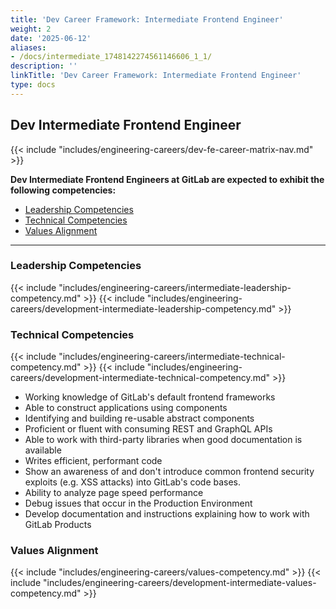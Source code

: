 ```yaml
---
title: 'Dev Career Framework: Intermediate Frontend Engineer'
weight: 2
date: '2025-06-12'
aliases:
- /docs/intermediate_1748142274561146606_1_1/
description: ''
linkTitle: 'Dev Career Framework: Intermediate Frontend Engineer'
type: docs
---
```


## Dev Intermediate Frontend Engineer

{{< include "includes/engineering-careers/dev-fe-career-matrix-nav.md" >}}

**Dev Intermediate Frontend Engineers at GitLab are expected to exhibit the following competencies:**

- [Leadership Competencies](#leadership-competencies)
- [Technical Competencies](#technical-competencies)
- [Values Alignment](#values-alignment)

---

### Leadership Competencies

{{< include "includes/engineering-careers/intermediate-leadership-competency.md" >}}
{{< include "includes/engineering-careers/development-intermediate-leadership-competency.md" >}}

### Technical Competencies

{{< include "includes/engineering-careers/intermediate-technical-competency.md" >}}
{{< include "includes/engineering-careers/development-intermediate-technical-competency.md" >}}

- Working knowledge of GitLab's default frontend frameworks
- Able to construct applications using components
- Identifying and building re-usable abstract components
- Proficient or fluent with consuming REST and GraphQL APIs
- Able to work with third-party libraries when good documentation is available
- Writes efficient, performant code
- Show an awareness of and don't introduce common frontend security exploits (e.g. XSS attacks) into GitLab's code bases.
- Ability to analyze page speed performance
- Debug issues that occur in the Production Environment
- Develop documentation and instructions explaining how to work with GitLab Products

### Values Alignment

{{< include "includes/engineering-careers/values-competency.md" >}}
{{< include "includes/engineering-careers/development-intermediate-values-competency.md" >}}
